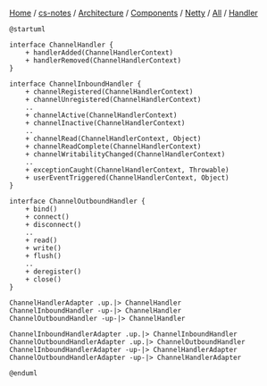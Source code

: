 [Home](https://mengxianbin.github.io) /
[cs-notes](https://mengxianbin.github.io/cs-notes/site) /
[Architecture](https://mengxianbin.github.io/cs-notes/site/Architecture) /
[Components](https://mengxianbin.github.io/cs-notes/site/Architecture/Components) /
[Netty](https://mengxianbin.github.io/cs-notes/site/Architecture/Components/Netty) /
[All](https://mengxianbin.github.io/cs-notes/site/Architecture/Components/Netty/All) /
[Handler](https://mengxianbin.github.io/cs-notes/site/Architecture/Components/Netty/All/Handler)

```plantuml
@startuml

interface ChannelHandler {
    + handlerAdded(ChannelHandlerContext)
    + handlerRemoved(ChannelHandlerContext)
}

interface ChannelInboundHandler {
    + channelRegistered(ChannelHandlerContext)
    + channelUnregistered(ChannelHandlerContext)
    ..
    + channelActive(ChannelHandlerContext)
    + channelInactive(ChannelHandlerContext)
    ..
    + channelRead(ChannelHandlerContext, Object)
    + channelReadComplete(ChannelHandlerContext)
    + channelWritabilityChanged(ChannelHandlerContext)
    ..
    + exceptionCaught(ChannelHandlerContext, Throwable)
    + userEventTriggered(ChannelHandlerContext, Object)
}

interface ChannelOutboundHandler {
    + bind()
    + connect()
    + disconnect()
    ..
    + read()
    + write()
    + flush()
    ..
    + deregister()
    + close()
}

ChannelHandlerAdapter .up.|> ChannelHandler
ChannelInboundHandler -up-|> ChannelHandler
ChannelOutboundHandler -up-|> ChannelHandler

ChannelInboundHandlerAdapter .up.|> ChannelInboundHandler
ChannelOutboundHandlerAdapter .up.|> ChannelOutboundHandler
ChannelInboundHandlerAdapter -up-|> ChannelHandlerAdapter
ChannelOutboundHandlerAdapter -up-|> ChannelHandlerAdapter

@enduml
```
